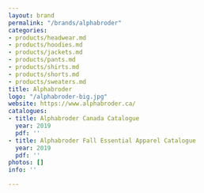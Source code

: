 ```yaml
---
layout: brand
permalink: "/brands/alphabroder"
categories:
- products/headwear.md
- products/hoodies.md
- products/jackets.md
- products/pants.md
- products/shirts.md
- products/shorts.md
- products/sweaters.md
title: Alphabroder
logo: "/alphabroder-big.jpg"
website: https://www.alphabroder.ca/
catalogues:
- title: Alphabroder Canada Catalogue
  year: 2019
  pdf: ''
- title: Alphabroder Fall Essential Apparel Catalogue
  year: 2019
  pdf: ''
photos: []
info: ''

---
```

